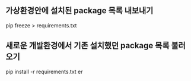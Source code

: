 ## 가상환경안에 설치된 package 목록 내보내기
pip freeze > requirements.txt

## 새로운 개발환경에서 기존 설치했던 package 목록 불러오기
pip install -r requirements.txt
er